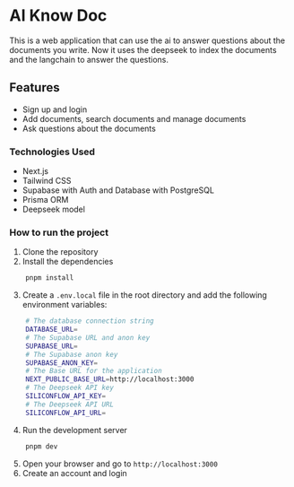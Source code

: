 # AI Know Doc

This is a web application that can use the ai to answer questions about the documents you write.
Now it uses the deepseek to index the documents and the langchain to answer the questions.

## Features

- Sign up and login
- Add documents, search documents and manage documents
- Ask questions about the documents

### Technologies Used

- Next.js
- Tailwind CSS
- Supabase with Auth and Database with PostgreSQL
- Prisma ORM
- Deepseek model

### How to run the project

1. Clone the repository
2. Install the dependencies

```bash
    pnpm install
```

3. Create a `.env.local` file in the root directory and add the following environment variables:

```bash
    # The database connection string
    DATABASE_URL= 
    # The Supabase URL and anon key
    SUPABASE_URL=
    # The Supabase anon key
    SUPABASE_ANON_KEY=
    # The Base URL for the application
    NEXT_PUBLIC_BASE_URL=http://localhost:3000
    # The Deepseek API key
    SILICONFLOW_API_KEY=
    # The Deepseek API URL
    SILICONFLOW_API_URL= 
```

4. Run the development server

```bash
    pnpm dev
```

5. Open your browser and go to `http://localhost:3000`
6. Create an account and login
